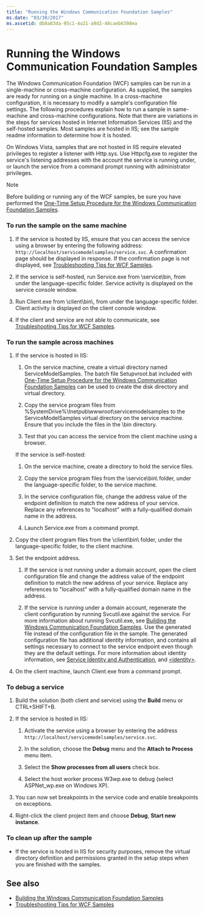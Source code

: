 ```yaml
---
title: "Running the Windows Communication Foundation Samples"
ms.date: "03/30/2017"
ms.assetid: db8a83da-95c1-4a21-a9d2-48caeb6398ea
---
```

# Running the Windows Communication Foundation Samples
The Windows Communication Foundation (WCF) samples can be run in a single-machine or cross-machine configuration. As supplied, the samples are ready for running on a single machine. In a cross-machine configuration, it is necessary to modify a sample's configuration file settings. The following procedures explain how to run a sample in same-machine and cross-machine configurations. Note that there are variations in the steps for services hosted in Internet Information Services (IIS) and the self-hosted samples. Most samples are hosted in IIS; see the sample readme information to determine how it is hosted.  
  
 On Windows Vista, samples that are not hosted in IIS require elevated privileges to register a listener with Http.sys. Use Httpcfg.exe to register the service's listening addresses with the account the service is running under, or launch the service from a command prompt running with administrator privileges.  
  
> [!NOTE]
> Before building or running any of the WCF samples, be sure you have performed the [One-Time Setup Procedure for the Windows Communication Foundation Samples](../../../../docs/framework/wcf/samples/one-time-setup-procedure-for-the-wcf-samples.md).  
  
### To run the sample on the same machine  
  
1. If the service is hosted by IIS, ensure that you can access the service using a browser by entering the following address: `http://localhost/servicemodelsamples/service.svc`. A confirmation page should be displayed in response. If the confirmation page is not displayed, see [Troubleshooting Tips for WCF Samples](https://docs.microsoft.com/previous-versions/dotnet/netframework-3.5/ms751511(v=vs.90)).  
  
2. If the service is self-hosted, run Service.exe from \service\bin, from under the language-specific folder. Service activity is displayed on the service console window.  
  
3. Run Client.exe from \client\bin\\, from under the language-specific folder. Client activity is displayed on the client console window.  
  
4. If the client and service are not able to communicate, see [Troubleshooting Tips for WCF Samples](https://docs.microsoft.com/previous-versions/dotnet/netframework-3.5/ms751511(v=vs.90)).  
  
### To run the sample across machines  
  
1. If the service is hosted in IIS:  
  
    1. On the service machine, create a virtual directory named ServiceModelSamples. The batch file Setupvroot.bat included with [One-Time Setup Procedure for the Windows Communication Foundation Samples](../../../../docs/framework/wcf/samples/one-time-setup-procedure-for-the-wcf-samples.md) can be used to create the disk directory and virtual directory.  
  
    2. Copy the service program files from %SystemDrive%\Inetpub\wwwroot\servicemodelsamples to the ServiceModelSamples virtual directory on the service machine. Ensure that you include the files in the \bin directory.  
  
    3. Test that you can access the service from the client machine using a browser.  
  
     If the service is self-hosted:  
  
    1. On the service machine, create a directory to hold the service files.  
  
    2. Copy the service program files from the \service\bin\ folder, under the language-specific folder, to the service machine.  
  
    3. In the service configuration file, change the address value of the endpoint definition to match the new address of your service. Replace any references to "localhost" with a fully-qualified domain name in the address.  
  
    4. Launch Service.exe from a command prompt.  
  
2. Copy the client program files from the \client\bin\ folder, under the language-specific folder, to the client machine.  
  
3. Set the endpoint address.  
  
    1. If the service is not running under a domain account, open the client configuration file and change the address value of the endpoint definition to match the new address of your service. Replace any references to "localhost" with a fully-qualified domain name in the address.  
  
    2. If the service is running under a domain account, regenerate the client configuration by running Svcutil.exe against the service. For more information about running Svcutil.exe, see [Building the Windows Communication Foundation Samples](../../../../docs/framework/wcf/samples/building-the-samples.md). Use the generated file instead of the configuration file in the sample. The generated configuration file has additional identity information, and contains all settings necessary to connect to the service endpoint even though they are the default settings. For more information about identity information, see [Service Identity and Authentication](../../../../docs/framework/wcf/feature-details/service-identity-and-authentication.md), and [\<identity>](../../../../docs/framework/configure-apps/file-schema/wcf/identity.md).  
  
4. On the client machine, launch Client.exe from a command prompt.  
  
### To debug a service  
  
1. Build the solution (both client and service) using the **Build** menu or CTRL+SHIFT+B.  
  
2. If the service is hosted in IIS:  
  
    1. Activate the service using a browser by entering the address `http://localhost/servicemodelsamples/service.svc`.  
  
    2. In the solution, choose the **Debug** menu and the **Attach to Process** menu item.  
  
    3. Select the **Show processes from all users** check box.  
  
    4. Select the host worker process W3wp.exe to debug (select ASPNet_wp.exe on Windows XP).  
  
3. You can now set breakpoints in the service code and enable breakpoints on exceptions.  
  
4. Right-click the client project item and choose **Debug**, **Start new instance**.  
  
### To clean up after the sample  
  
- If the service is hosted in IIS for security purposes, remove the virtual directory definition and permissions granted in the setup steps when you are finished with the samples.  
  
## See also

- [Building the Windows Communication Foundation Samples](../../../../docs/framework/wcf/samples/building-the-samples.md)
- [Troubleshooting Tips for WCF Samples](https://docs.microsoft.com/previous-versions/dotnet/netframework-3.5/ms751511(v=vs.90))
